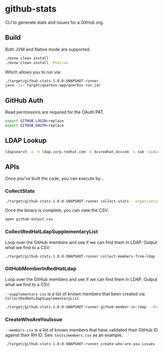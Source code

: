 # github-stats

CLI to generate stats and issues for a GitHub org.

## Build

Both JVM and Native mode are supported.

```bash
./mvnw clean install
./mvnw clean install -Pnative
```

Which allows you to run via:

```bash
./target/github-stats-1.0.0-SNAPSHOT-runner
java -jar target/quarkus-app/quarkus-run.jar
```

## GitHub Auth

Read permissions are required for the OAuth PAT.

```bash
export GITHUB_LOGIN=replace
export GITHUB_OAUTH=replace
```

## LDAP Lookup

```bash
ldapsearch -x -h ldap.corp.redhat.com -b dc=redhat,dc=com -s sub 'uid=gahealy'
```

## APIs

Once you've built the code, you can execute by...

### CollectStats

```bash
./target/github-stats-1.0.0-SNAPSHOT-runner collect-stats --organization={your-org}
```

Once the binary is complete, you can view the CSV:

```bash
open github-output.csv
```

### CollectRedHatLdapSupplementaryList

Loop over the GitHub members and see if we can find them in LDAP. Output what we find to a CSV.

```bash
./target/github-stats-1.0.0-SNAPSHOT-runner collect-members-from-ldap --organization={your-org} --members-csv={list-of-known-members} --csv-output=supplementary.csv --fail-if-no-vpn=false
```

### GitHubMemberInRedHatLdap

Loop over the GitHub members and see if we can find them in LDAP. Output what we find to a CSV.

`--supplementary-csv` is a list of known members that been created via `CollectRedHatLdapSupplementaryList`

```bash
./target/github-stats-1.0.0-SNAPSHOT-runner github-member-in-ldap --dry-run=true --organization={your-org} --issue-repo={a-repo-in-that-org} --members-csv={list-of-known-members} --supplementary-csv={list-of-supplementary-members} -fail-if-no-vpn=false
```

### CreateWhoAreYouIssue

`--members-csv` is a list of known members that have validated their GitHub ID against their RH ID.
See: `tests/members.csv` as an example.

```bash
./target/github-stats-1.0.0-SNAPSHOT-runner create-who-are-you-issues --dry-run=true --organization={your-org} --issue-repo={a-repo-in-that-org} --members-csv={list-of-known-members} --supplementary-csv={list-of-supplementary-members} --fail-if-no-vpn=false
```